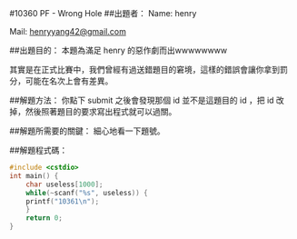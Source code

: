 #10360 	PF - Wrong Hole
##出題者：
Name: henry

Mail: henryyang42@gmail.com

##出題目的：
本題為滿足 henry 的惡作劇而出wwwwwwww

其實是在正式比賽中，我們曾經有過送錯題目的窘境，這樣的錯誤會讓你拿到罰分，可能在名次上會有差異。

##解題方法：
你點下 submit 之後會發現那個 id 並不是這題目的 id ，把 id 改掉，然後照著題目的要求寫出程式就可以過關。

##解題所需要的關鍵：
細心地看一下題號。

##解題程式碼：
```c
#include <cstdio>
int main() {
    char useless[1000];
    while(~scanf("%s", useless)) {
    printf("10361\n");
    }
    return 0;
}
```
